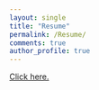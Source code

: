 ```yaml
---
layout: single
title: "Resume"
permalink: /Resume/
comments: true
author_profile: true
---
```



<a href="others/Resume.pdf" target="_blank">Click here.</a>